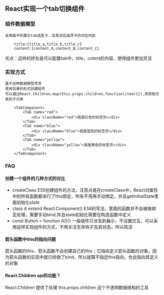 ## React实现一个tab切换组件

### 组件数据模型
    采用扁平的展示tab选型卡，及其对应选项卡的对应内容
```
    title:{title_a,title_b,title_c}
    content:{content_A,content_B,content_C}
```

优点：这样的好处是可以配置tab中，title，cotent的内容，使得组件更加灵活

### 实现方式
    基于这种数据模型考虑
    使用包裹的形式创建组件
    可以通过React.Children.map(this.props.children,function(item){}),来获取元素的子元素
```
    <TabComponent>
        <Tab name="red">
            <div className="red">我是红色的标签页</div>
        </Tab>
        <Tab name="blue">
            <div className="blue">我是蓝色的标签页</div>
        </Tab>
        <Tab name="yellow">
            <div className="yellow">我是黄色的标签页</div>
        </Tab>
    </TabComponent>
```
### FAQ
#### 创建一个组件的几种方式的对比
- createClass
ES5创建组件的方法，注意点是在createClass中，React对属性中的所有函数都进行了this绑定，所有不用再手动绑定，并且getInitialState里面初始化state
- class A extend React.Component()
ES6的写法，里面的函数并不会被做绑定处理，需要手动bind;并且state初始化需要在构造函数中定义
- const Button = function A(){}
一般组件只涉及到展示，不设置交互，可以采用这样实现组件的方式，不用关注生命钩子及其状态，所以简洁

#### 箭头函数中this的指向问题
箭头函数的this，箭头函数不会创建自己的this；它指向定义箭头函数的对象。因为箭头函数的实现中就已经做了bind，所以就算不指定this指向，也会指向其定义的对象

#### React.Children api的功能？
React.Children 提供了处理 this.props.children 这个不透明数据结构的工具
